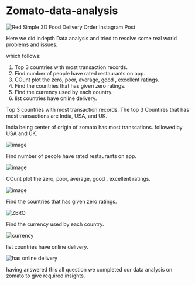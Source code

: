 # Zomato-data-analysis

![Red Simple 3D Food Delivery Order Instagram Post](https://github.com/Atharva1702/Zomato-data-analysis/assets/90234696/d7f0b547-aaa3-4d70-92dc-b831f1287dd6)



Here we did indepth Data analysis and tried to resolve some real world problems and issues.

which follows:


1. Top 3 countries with most transaction records.
2. Find number of people have rated restaurants on app.
3. COunt plot the zero, poor, average, good , excellent ratings.
4. Find the countries that has given zero ratings.
5. Find the currency used by each country.
6. list countries have online delivery.


Top 3 countries with most transaction records.
The top 3 Countires that has most transactions are India, USA, and UK.

India being center of origin of zomato has most transcations.
followed by USA and UK.

![image](https://github.com/Atharva1702/Zomato-data-analysis/assets/90234696/e80282ba-2120-4567-8272-ca92d839f7dd)

Find number of people have rated restaurants on app.


![image](https://github.com/Atharva1702/Zomato-data-analysis/assets/90234696/3e67f30c-7e26-4462-a327-fb6e6317c98e)


COunt plot the zero, poor, average, good , excellent ratings.

![image](https://github.com/Atharva1702/Zomato-data-analysis/assets/90234696/032bd5ab-f500-4877-b408-3bdfe4c8d164)


Find the countries that has given zero ratings.


![ZERO](https://github.com/Atharva1702/Zomato-data-analysis/assets/90234696/5e6442c0-2ddc-48fc-b66a-0ffcbf025004)


Find the currency used by each country.


![currency](https://github.com/Atharva1702/Zomato-data-analysis/assets/90234696/f2d34f2a-2675-4c9e-9588-fd93323ba5a2)



list countries have online delivery.


![has online delivery](https://github.com/Atharva1702/Zomato-data-analysis/assets/90234696/649e74f9-d6bd-4215-b8c6-595fa7e3387f)



having answered this all question we completed our data analysis on zomato to give required insights.
